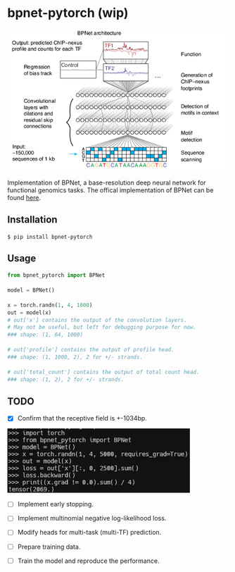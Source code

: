 # bpnet-pytorch (wip)

![model](img/banner.png)

Implementation of BPNet, a base-resolution deep neural network for functional genomics tasks. The offical implementation of BPNet can be found [here](https://github.com/kundajelab/bpnet).

## Installation

```shell
$ pip install bpnet-pytorch
```

## Usage
```Python
from bpnet_pytorch import BPNet

model = BPNet()

x = torch.randn(1, 4, 1000)
out = model(x)
# out['x'] contains the output of the convolution layers.
# May not be useful, but left for debugging purpose for now.
### shape: (1, 64, 1000)

# out['profile'] contains the output of profile head.
### shape: (1, 1000, 2), 2 for +/- strands.

# out['total_count'] contains the output of total count head.
### shape: (1, 2), 2 for +/- strands.
```

## TODO

- [x] Confirm that the receptive field is +-1034bp.

![receptive-field-check](img/receptive_field_check.png)

- [ ] Implement early stopping.

- [ ] Implement multinomial negative log-likelihood loss.

- [ ] Modify heads for multi-task (multi-TF) prediction.

- [ ] Prepare training data.

- [ ] Train the model and reproduce the performance.